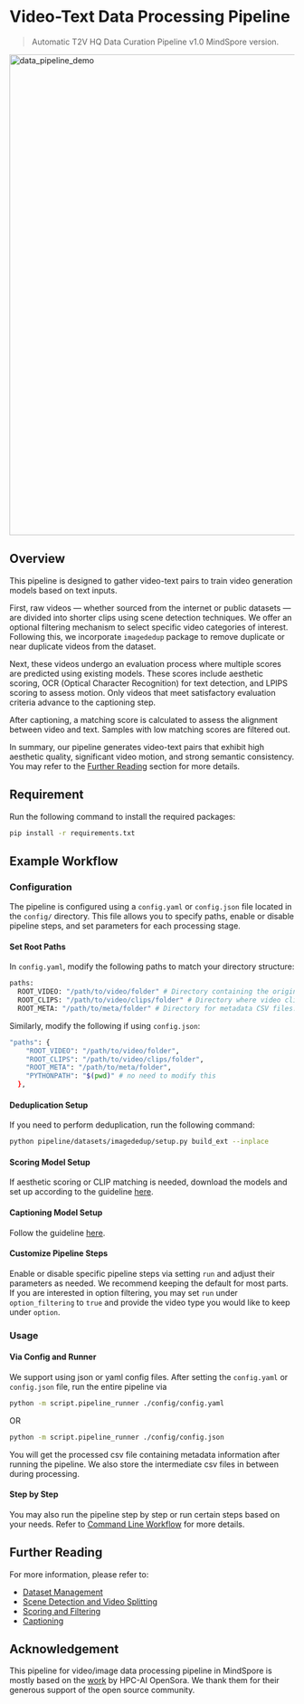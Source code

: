 # Video-Text Data Processing Pipeline
>Automatic T2V HQ Data Curation Pipeline v1.0 MindSpore version.
>
<img width="850" alt="data_pipeline_demo" src="https://github.com/user-attachments/assets/a7828e69-59b9-49f2-b762-a50ac5bd86a1" />

## Overview
This pipeline is designed to gather video-text pairs to train video generation models 
based on text inputs. 

First, raw videos — whether sourced from the internet or public 
datasets — are divided into shorter clips using scene detection 
techniques. We offer an optional filtering mechanism to select 
specific video categories of interest. Following this, we incorporate 
`imagededup` package to remove duplicate or near duplicate videos from the dataset.

Next, these videos undergo an evaluation process where multiple 
scores are predicted using existing models. These scores include 
aesthetic scoring, OCR (Optical Character Recognition) for text 
detection, and LPIPS scoring to assess motion. 
Only videos that meet satisfactory evaluation criteria advance 
to the captioning step.

After captioning, a matching score is calculated to assess the 
alignment between video and text. Samples with low matching scores
are filtered out.

In summary, our pipeline generates video-text pairs that exhibit 
high aesthetic quality, significant video motion, and strong 
semantic consistency. You may refer to the 
[Further Reading](#further-reading) section for more details.

## Requirement
Run the following command to install the required packages:
```bash
pip install -r requirements.txt
```

## Example Workflow

### Configuration

The pipeline is configured using a `config.yaml` or `config.json` 
file located in the `config/` directory. This file allows you to 
specify paths, enable or disable pipeline steps, and set parameters 
for each processing stage.

#### Set Root Paths
In `config.yaml`, modify the following paths to match your 
directory structure:

```bash
paths:
  ROOT_VIDEO: "/path/to/video/folder" # Directory containing the original video files.
  ROOT_CLIPS: "/path/to/video/clips/folder" # Directory where video clips will be stored.
  ROOT_META: "/path/to/meta/folder" # Directory for metadata CSV files.
```

Similarly, modify the following if using `config.json`:

```bash
"paths": {
    "ROOT_VIDEO": "/path/to/video/folder",
    "ROOT_CLIPS": "/path/to/video/clips/folder",
    "ROOT_META": "/path/to/meta/folder",
    "PYTHONPATH": "$(pwd)" # no need to modify this
  },
```

#### Deduplication Setup
If you need to perform deduplication, run the following command:
```bash
python pipeline/datasets/imagededup/setup.py build_ext --inplace
```

#### Scoring Model Setup
If aesthetic scoring or CLIP matching is needed, download the models
and set up according to the guideline [here](./pipeline/scoring/README.md).

#### Captioning Model Setup
Follow the guideline [here](./pipeline/captioning/README.md).

#### Customize Pipeline Steps
Enable or disable specific pipeline steps via setting `run`
and adjust their parameters as needed. We recommend keeping
the default for most parts. If you are interested in option
filtering, you may set `run` under `option_filtering` to `true`
and provide the video type you would like to keep under `option`.

### Usage

#### Via Config and Runner

We support using json or yaml config files. After setting the `config.yaml` or `config.json` file, run the entire pipeline via
```bash
python -m script.pipeline_runner ./config/config.yaml
```

OR

```bash
python -m script.pipeline_runner ./config/config.json
```

You will get the processed csv file containing metadata information
after running the pipeline. We also store the intermediate csv files
in between during processing.

#### Step by Step

You may also run the pipeline step by step or run certain steps
based on your needs. Refer to [Command Line Workflow](./cmd_guide.md)
for more details.

## Further Reading
For more information, please refer to:
- [Dataset Management](./pipeline/datasets/README.md)
- [Scene Detection and Video Splitting](./pipeline/splitting/README.md)
- [Scoring and Filtering](./pipeline/scoring/README.md)
- [Captioning](./pipeline/captioning/README.md)

## Acknowledgement
This pipeline for video/image data processing pipeline in MindSpore is mostly 
based on the [work](https://github.com/hpcaitech/Open-Sora/blob/main/docs/data_processing.md) by HPC-AI OpenSora. We thank them for their generous
support of the open source community.
